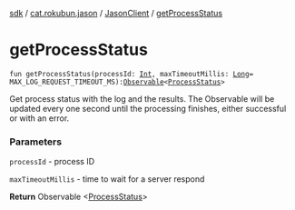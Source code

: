 [sdk](../../index.md) / [cat.rokubun.jason](../index.md) / [JasonClient](index.md) / [getProcessStatus](./get-process-status.md)

# getProcessStatus

`fun getProcessStatus(processId: `[`Int`](https://kotlinlang.org/api/latest/jvm/stdlib/kotlin/-int/index.html)`, maxTimeoutMillis: `[`Long`](https://kotlinlang.org/api/latest/jvm/stdlib/kotlin/-long/index.html)` = MAX_LOG_REQUEST_TIMEOUT_MS): `[`Observable`](http://reactivex.io/RxJava/javadoc/io/reactivex/Observable.html)`<`[`ProcessStatus`](../-process-status/index.md)`>`

Get process status with the log and the results. The Observable will be updated every one
second until the processing finishes, either successful or with an error.

### Parameters

`processId` - process ID

`maxTimeoutMillis` - time to wait for a server respond

**Return**
Observable &lt;[ProcessStatus](../-process-status/index.md)&gt;

